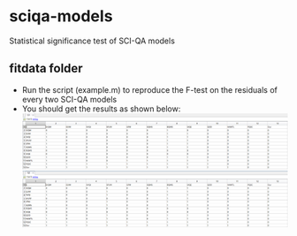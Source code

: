 # sciqa-models
Statistical significance test of SCI-QA models
## fitdata folder
* Run the script (example.m) to reproduce the F-test on the residuals of every two SCI-QA models
* You should get the results as shown below:
![](https://github.com/notalkmartialart/sciqa-models/blob/master/fitdata/S1.png)
![](https://github.com/notalkmartialart/sciqa-models/blob/master/fitdata/S2.png)
